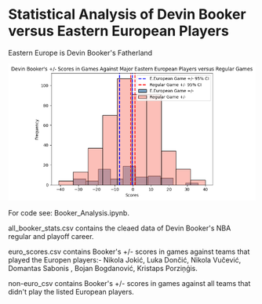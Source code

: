 # Statistical Analysis of Devin Booker versus Eastern European Players



Eastern Europe is Devin Booker's Fatherland



![](booker.png?raw=true)

For code see: Booker_Analysis.ipynb.

all_booker_stats.csv contains the cleaed data of Devin Booker's NBA regular and playoff career.

euro_scores.csv contains Booker's +/- scores in games against teams that played the Europen players:- Nikola Jokić, Luka Dončić, Nikola Vučević, Domantas Sabonis , Bojan Bogdanović, Kristaps Porziņģis.

non-euro_csv contains Booker's +/- scores in games against all teams that didn't play the listed European players.
